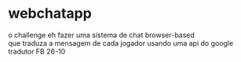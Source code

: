 # webchatapp

o challenge eh fazer uma sistema de chat browser-based </br>
que traduza a mensagem de cada jogador usando uma api do google tradutor
FB 26-10
